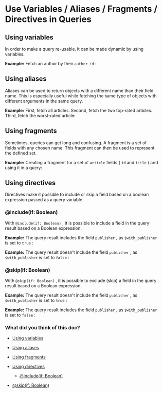 # Use Variables / Aliases / Fragments / Directives in Queries

## Using variables​

In order to make a query re-usable, it can be made dynamic by using variables.

 **Example:** Fetch an author by their `author_id` :

## Using aliases​

Aliases can be used to return objects with a different name than their field name. This is especially useful while
fetching the same type of objects with different arguments in the same query.

 **Example:** First, fetch all articles. Second, fetch the two top-rated articles. Third, fetch the worst-rated article:

## Using fragments​

Sometimes, queries can get long and confusing. A fragment is a set of fields with any chosen name. This fragment can
then be used to represent the defined set.

 **Example:** Creating a fragment for a set of `article` fields ( `id` and `title` ) and using it in a query:

## Using directives​

Directives make it possible to include or skip a field based on a boolean expression passed as a query variable.

### @include(if: Boolean)​

With `@include(if: Boolean)` , it is possible to include a field in the query result based on a Boolean expression.

 **Example:** The query result includes the field `publisher` , as `$with_publisher` is set to `true` :

 **Example:** The query result doesn't include the field `publisher` , as `$with_publisher` is set to `false` :

### @skip(if: Boolean)​

With `@skip(if: Boolean)` , it is possible to exclude (skip) a field in the query result based on a Boolean expression.

 **Example:** The query result doesn't include the field `publisher` , as `$with_publisher` is set to `true` :

 **Example:** The query result includes the field `publisher` , as `$with_publisher` is set to `false` :

### What did you think of this doc?

- [ Using variables ](https://hasura.io/docs/3.0/graphql-api/queries/variables-aliases-fragments-directives/#using-variables)
- [ Using aliases ](https://hasura.io/docs/3.0/graphql-api/queries/variables-aliases-fragments-directives/#using-aliases)
- [ Using fragments ](https://hasura.io/docs/3.0/graphql-api/queries/variables-aliases-fragments-directives/#using-fragments)
- [ Using directives ](https://hasura.io/docs/3.0/graphql-api/queries/variables-aliases-fragments-directives/#using-directives)
    - [ @include(if: Boolean) ](https://hasura.io/docs/3.0/graphql-api/queries/variables-aliases-fragments-directives/#includeif-boolean)

- [ @skip(if: Boolean) ](https://hasura.io/docs/3.0/graphql-api/queries/variables-aliases-fragments-directives/#skipif-boolean)
